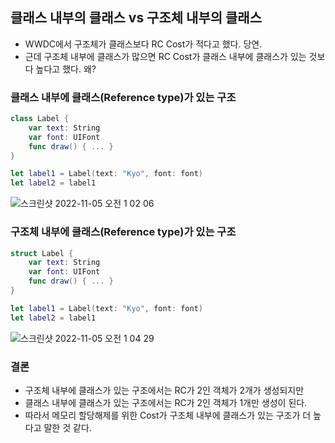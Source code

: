 ## 클래스 내부의 클래스 vs 구조체 내부의 클래스

- WWDC에서 구조체가 클래스보다 RC Cost가 적다고 했다. 당연.
- 근데 구조체 내부에 클래스가 많으면 RC Cost가 클래스 내부에 클래스가 있는 것보다 높다고 했다. 왜?

### 클래스 내부에 클래스(Reference type)가 있는 구조
```swift
class Label {
    var text: String
    var font: UIFont
    func draw() { ... }
}

let label1 = Label(text: "Kyo", font: font)
let label2 = label1
```
![스크린샷 2022-11-05 오전 1 02 06](https://user-images.githubusercontent.com/59204352/200021680-28219451-aa22-45d7-bc31-cf652eac68f1.png)



### 구조체 내부에 클래스(Reference type)가 있는 구조
```swift
struct Label {
    var text: String
    var font: UIFont
    func draw() { ... }
}

let label1 = Label(text: "Kyo", font: font)
let label2 = label1
```
![스크린샷 2022-11-05 오전 1 04 29](https://user-images.githubusercontent.com/59204352/200022241-2fb1bd5d-5134-4ff3-9aea-280b77592b1e.png)


### 결론

- 구조체 내부에 클래스가 있는 구조에서는 RC가 2인 객체가 2개가 생성되지만
- 클래스 내부에 클래스가 있는 구조에서는 RC가 2인 객체가 1개만 생성이 된다.
- 따라서 메모리 할당해제를 위한 Cost가 구조체 내부에 클래스가 있는 구조가 더 높다고 말한 것 같다.

